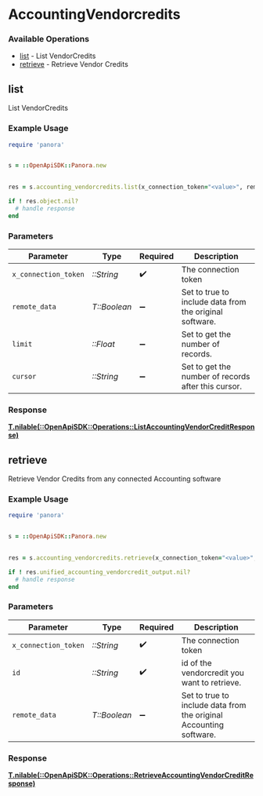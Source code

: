 # AccountingVendorcredits


### Available Operations

* [list](#list) - List  VendorCredits
* [retrieve](#retrieve) - Retrieve Vendor Credits

## list

List  VendorCredits

### Example Usage

```ruby
require 'panora'


s = ::OpenApiSDK::Panora.new

    
res = s.accounting_vendorcredits.list(x_connection_token="<value>", remote_data=false, limit=7685.78, cursor="<value>")

if ! res.object.nil?
  # handle response
end

```

### Parameters

| Parameter                                               | Type                                                    | Required                                                | Description                                             |
| ------------------------------------------------------- | ------------------------------------------------------- | ------------------------------------------------------- | ------------------------------------------------------- |
| `x_connection_token`                                    | *::String*                                              | :heavy_check_mark:                                      | The connection token                                    |
| `remote_data`                                           | *T::Boolean*                                            | :heavy_minus_sign:                                      | Set to true to include data from the original software. |
| `limit`                                                 | *::Float*                                               | :heavy_minus_sign:                                      | Set to get the number of records.                       |
| `cursor`                                                | *::String*                                              | :heavy_minus_sign:                                      | Set to get the number of records after this cursor.     |


### Response

**[T.nilable(::OpenApiSDK::Operations::ListAccountingVendorCreditResponse)](../../models/operations/listaccountingvendorcreditresponse.md)**


## retrieve

Retrieve Vendor Credits from any connected Accounting software

### Example Usage

```ruby
require 'panora'


s = ::OpenApiSDK::Panora.new

    
res = s.accounting_vendorcredits.retrieve(x_connection_token="<value>", id="<value>", remote_data=false)

if ! res.unified_accounting_vendorcredit_output.nil?
  # handle response
end

```

### Parameters

| Parameter                                                          | Type                                                               | Required                                                           | Description                                                        |
| ------------------------------------------------------------------ | ------------------------------------------------------------------ | ------------------------------------------------------------------ | ------------------------------------------------------------------ |
| `x_connection_token`                                               | *::String*                                                         | :heavy_check_mark:                                                 | The connection token                                               |
| `id`                                                               | *::String*                                                         | :heavy_check_mark:                                                 | id of the vendorcredit you want to retrieve.                       |
| `remote_data`                                                      | *T::Boolean*                                                       | :heavy_minus_sign:                                                 | Set to true to include data from the original Accounting software. |


### Response

**[T.nilable(::OpenApiSDK::Operations::RetrieveAccountingVendorCreditResponse)](../../models/operations/retrieveaccountingvendorcreditresponse.md)**

